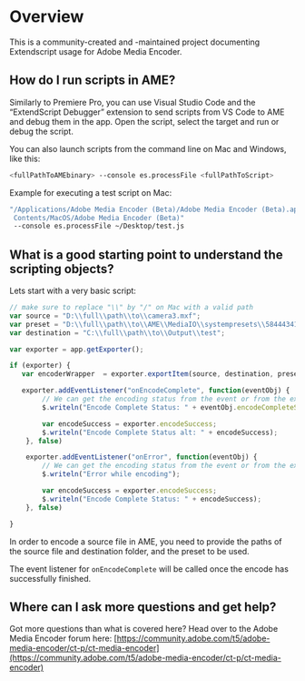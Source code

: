 # Overview

This is a community-created and -maintained project documenting Extendscript usage for Adobe Media Encoder.

## How do I run scripts in AME?

Similarly to Premiere Pro, you can use Visual Studio Code and the “ExtendScript Debugger” extension to send scripts from VS Code to AME and debug them in the app. Open the script, select the target and run or debug the script.

You can also launch scripts from the command line on Mac and Windows, like this:

```bash
<fullPathToAMEbinary> --console es.processFile <fullPathToScript>
```

Example for executing a test script on Mac:

```bash
"/Applications/Adobe Media Encoder (Beta)/Adobe Media Encoder (Beta).app/
 Contents/MacOS/Adobe Media Encoder (Beta)"
 --console es.processFile ~/Desktop/test.js
```

## What is a good starting point to understand the scripting objects?

Lets start with a very basic script:

```javascript
// make sure to replace "\\" by "/" on Mac with a valid path
var source = "D:\\full\\path\\to\\camera3.mxf";
var preset = "D:\\full\\path\\to\\AME\\MediaIO\\systempresets\\58444341_4d584658\\XDCAMHD 50 PAL 50i.epr";
var destination = "C:\\full\\path\\to\\Output\\test";

var exporter = app.getExporter();

if (exporter) {
   var encoderWrapper  = exporter.exportItem(source, destination, preset);

   exporter.addEventListener("onEncodeComplete", function(eventObj) {
        // We can get the encoding status from the event or from the exporter
        $.writeln("Encode Complete Status: " + eventObj.encodeCompleteStatus);

        var encodeSuccess = exporter.encodeSuccess;
        $.writeln("Encode Complete Status alt: " + encodeSuccess);
    }, false)

    exporter.addEventListener("onError", function(eventObj) {
        // We can get the encoding status from the event or from the exporter
        $.writeln("Error while encoding");

        var encodeSuccess = exporter.encodeSuccess;
        $.writeln("Encode Complete Status: " + encodeSuccess);
    }, false)

}
```

In order to encode a source file in AME, you need to provide the paths of the source file and destination folder, and the preset to be used.

The event listener for `onEncodeComplete` will be called once the encode has successfully finished.

## Where can I ask more questions and get help?

Got more questions than what is covered here? Head over to the Adobe Media Encoder forum here: [https://community.adobe.com/t5/adobe-media-encoder/ct-p/ct-media-encoder](https://community.adobe.com/t5/adobe-media-encoder/ct-p/ct-media-encoder)
